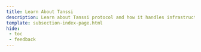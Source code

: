 ```yaml
---
title: Learn About Tanssi
description: Learn about Tanssi protocol and how it handles infrastructure complexities, making it easy for developers to deploy decentralized networks in minutes.
template: subsection-index-page.html
hide: 
 - toc
 - feedback
---
```

